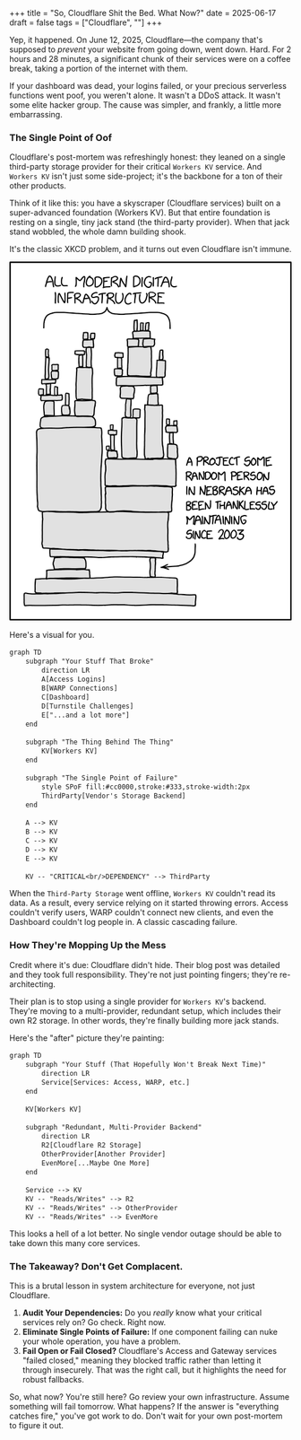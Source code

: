+++
title = "So, Cloudflare Shit the Bed. What Now?"
date = 2025-06-17
draft = false
tags = ["Cloudflare", ""]
+++

Yep, it happened. On June 12, 2025, Cloudflare—the company that's supposed to _prevent_ your website from going down, went down. Hard. For 2 hours and 28 minutes, a significant chunk of their services were on a coffee break, taking a portion of the internet with them.

If your dashboard was dead, your logins failed, or your precious serverless functions went poof, you weren't alone. It wasn't a DDoS attack. It wasn't some elite hacker group. The cause was simpler, and frankly, a little more embarrassing.

### The Single Point of Oof

Cloudflare's post-mortem was refreshingly honest: they leaned on a single third-party storage provider for their critical `Workers KV` service. And `Workers KV` isn't just some side-project; it's the backbone for a ton of their other products.

Think of it like this: you have a skyscraper (Cloudflare services) built on a super-advanced foundation (Workers KV). But that entire foundation is resting on a single, tiny jack stand (the third-party provider). When that jack stand wobbled, the whole damn building shook.

It's the classic XKCD problem, and it turns out even Cloudflare isn't immune.

![Modern Digital Infrastructure Meme](/images/dependency-meme.png)

Here's a visual for you.

```mermaid
graph TD
    subgraph "Your Stuff That Broke"
        direction LR
        A[Access Logins]
        B[WARP Connections]
        C[Dashboard]
        D[Turnstile Challenges]
        E["...and a lot more"]
    end

    subgraph "The Thing Behind The Thing"
        KV[Workers KV]
    end

    subgraph "The Single Point of Failure"
        style SPoF fill:#cc0000,stroke:#333,stroke-width:2px
        ThirdParty[Vendor's Storage Backend]
    end

    A --> KV
    B --> KV
    C --> KV
    D --> KV
    E --> KV

    KV -- "CRITICAL<br/>DEPENDENCY" --> ThirdParty

```

When the `Third-Party Storage` went offline, `Workers KV` couldn't read its data. As a result, every service relying on it started throwing errors. Access couldn't verify users, WARP couldn't connect new clients, and even the Dashboard couldn't log people in. A classic cascading failure.

### How They're Mopping Up the Mess

Credit where it's due: Cloudflare didn't hide. Their blog post was detailed and they took full responsibility. They're not just pointing fingers; they're re-architecting.

Their plan is to stop using a single provider for `Workers KV`'s backend. They're moving to a multi-provider, redundant setup, which includes their own R2 storage. In other words, they're finally building more jack stands.

Here's the "after" picture they're painting:

```mermaid
graph TD
    subgraph "Your Stuff (That Hopefully Won't Break Next Time)"
        direction LR
        Service[Services: Access, WARP, etc.]
    end

    KV[Workers KV]

    subgraph "Redundant, Multi-Provider Backend"
        direction LR
        R2[Cloudflare R2 Storage]
        OtherProvider[Another Provider]
        EvenMore[...Maybe One More]
    end

    Service --> KV
    KV -- "Reads/Writes" --> R2
    KV -- "Reads/Writes" --> OtherProvider
    KV -- "Reads/Writes" --> EvenMore
```

This looks a hell of a lot better. No single vendor outage should be able to take down this many core services.

### The Takeaway? Don't Get Complacent.

This is a brutal lesson in system architecture for everyone, not just Cloudflare.

1.  **Audit Your Dependencies:** Do you _really_ know what your critical services rely on? Go check. Right now.
2.  **Eliminate Single Points of Failure:** If one component failing can nuke your whole operation, you have a problem.
3.  **Fail Open or Fail Closed?** Cloudflare's Access and Gateway services "failed closed," meaning they blocked traffic rather than letting it through insecurely. That was the right call, but it highlights the need for robust fallbacks.

So, what now? You're still here? Go review your own infrastructure. Assume something will fail tomorrow. What happens? If the answer is "everything catches fire," you've got work to do. Don't wait for your own post-mortem to figure it out.
